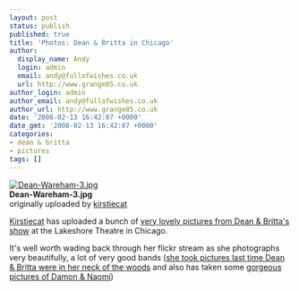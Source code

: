 ```yaml
---
layout: post
status: publish
published: true
title: 'Photos: Dean & Britta in Chicago'
author:
  display_name: Andy
  login: admin
  email: andy@fullofwishes.co.uk
  url: http://www.grange85.co.uk
author_login: admin
author_email: andy@fullofwishes.co.uk
author_url: http://www.grange85.co.uk
date: '2008-02-13 16:42:07 +0000'
date_gmt: '2008-02-13 16:42:07 +0000'
categories:
- dean & britta
- pictures
tags: []
---
```

<div class="imagebox-a"><a href="http://www.flickr.com/photos/kirstiecat/2258627597/" title="Photo Sharing"><img src="http://farm3.static.flickr.com/2196/2258627597_2399e31ec9_m.jpg" alt="Dean-Wareham-3.jpg" /></a><br/><strong>Dean-Wareham-3.jpg</strong><br/>originally uploaded by <a href="http://www.flickr.com/people/kirstiecat/">kirstiecat</a></div>
<div>
<p><a href="http://www.kirstiecat.com">Kirstiecat</a> has uploaded a bunch of <a href="http://flickr.com/photos/kirstiecat/sets/72157603889696937/">very lovely pictures from Dean & Britta's show</a> at the Lakeshore Theatre in Chicago.</p>
<p>It's well worth wading back through her flickr stream as she photographs very beautifully, a lot of very good bands (<a href="http://flickr.com/photos/kirstiecat/sets/72157600004908011/">she took pictures last time Dean & Britta were in her neck of the woods</a> and also has taken some <a href="http://flickr.com/photos/kirstiecat/sets/72157602258594059/">gorgeous pictures of Damon & Naomi</a>)</p>
<p><br clear="right"/>
</div>
